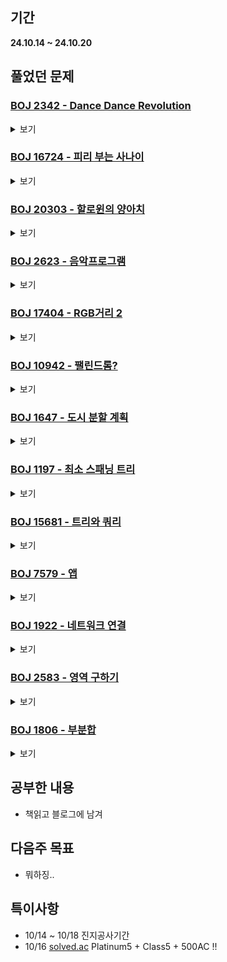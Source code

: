 ## 기간
**24.10.14 ~ 24.10.20**

## 풀었던 문제

### [BOJ 2342 - Dance Dance Revolution](https://www.acmicpc.net/problem/2342)
<details>
<summary>보기</summary> 

- 정보
    - Tier: GoldⅢ
    - Tag: dynamic_programming

- 타임라인
    - Problem Open: 10/14 13:00? 
    - Tag Open: --/-- --:--
    - Solve: 10/14 19:17

- 풀이
    - 동작을 11개의 번호로 나눠서 DP로 풀이 (ex. {0,0} -> 0번째 동작, {0,1} -> 1번째 동작...) + ({left, right}에서 left <= right)
    - $memo[i][j]$: i번째 동작에서 j번 동작을 취했을 때 힘의 최솟값 (j $\in$ 입력받은 발판위치가 무조건 들어가도록 하는 값)
    - $cost[i][j]$: i번 위치에서 j번 위치로 이동시 드는 힘의 값
    - $memo[i][j] = min{\sum_{k=0}^{11} memo[i - 1][k] + cost[k][j]}$

- 회고
    - 실 풀이시간 약 50분 (구현에 30분정도..)
    - 아.. DP 너무 어렵..

</details>

### [BOJ 16724 - 피리 부는 사나이](https://www.acmicpc.net/problem/16724)
<details>
<summary>보기</summary> 

- 정보
    - Tier: GoldⅢ
    - Tag: union_find

- 타임라인
    - Problem Open: 10/14 13:00? 
    - Tag Open: --/-- --:--
    - Solve: 10/14 19:43

- 풀이
    - 맵을 구역별로 나눈 2차원 배열 locNum을 생성하여 탐색과 갱신을 반복
    - 탐색시 사이클이 생기면 새로운 구역, 다른 구역에 도달하면 기존 구역에 포함된 것.
    - 새로 나온 구역의 개수 = 정답

- 회고
    - 실 풀이시간 약 30분 (구현에 20분정도..)

</details>

### [BOJ 20303 - 할로윈의 양아치](https://www.acmicpc.net/problem/20303)
<details>
<summary>보기</summary> 

- 정보
    - Tier: GoldⅢ
    - Tag: union_find, knapsack

- 타임라인
    - Problem Open: 10/14 13:00? 
    - Tag Open: --/-- --:--
    - Solve: 10/14 22:42

- 풀이
    - union find 사용 후 knapsack 문제로 풀이

- 회고
    - 실 풀이시간 약 70분? (구현에 60분정도..)
    - 자꾸 MLE나서 DP문젠가 싶었는데 union_find 함수 이상하게 짜놓음.. 정확히 이해하고 코드를 짜도록 하자
    - ```cpp
      void connect(int u, int v) {
        u = findParent(u);
        v = findParent(v);
        if (u < v) parent[v] = u;
        else parent[u] = v;
      }

</details>

### [BOJ 2623 - 음악프로그램](https://www.acmicpc.net/problem/2623)
<details>
<summary>보기</summary> 

- 정보
    - Tier: GoldⅢ
    - Tag: topological_sorting

- 타임라인
    - Problem Open: 10/14 23:00 
    - Tag Open: --/-- --:--
    - Solve: 10/14 23:14

- 풀이
    - 위상정렬을 활용하여 풀이
    - 보조 PD가 담당한 가수들을 입력받을 때, 중복된 에지 체크하지 않도록 주의하며 에지와 차수를 갱신함.
    - 0이 나올 조건을 제외함 = 사이클이 나오는 것 (특히 양방향 에지)
    - 주의점: 담당 가수의 수가 2명 미만일 경우도 있음.

- 회고
    - 사이클 여부를 체크하지 않아 WA가 났었음.
    - 알고리즘을 사용하기 위해 조건이 충족되었는지 확인하는 습관 가지기

</details>

### [BOJ 17404 - RGB거리 2](https://www.acmicpc.net/problem/17404)
<details>
<summary>보기</summary> 

- 정보
    - Tier: GoldⅣ
    - Tag: dynamic_programming

- 타임라인
    - Problem Open: 10/15 11:50 
    - Tag Open: --/-- --:--
    - Solve: 10/14 12:44

- 풀이
    - $dp[i][j]$ = 첫 시작 색이 $j/3$번째이고, 현재 색이 $j%3%일때 최소 누적 합
    - 정답 : $dp[N-1][k] (k \in \lbrace 1, 2, 3, 5, 6, 7\rbrace)$ -> $0, 4, 8$번째 제외

- 회고
    - DP 어려워용

</details>

### [BOJ 10942 - 팰린드롬?](https://www.acmicpc.net/problem/10942)
<details>
<summary>보기</summary> 

- 정보
    - Tier: GoldⅣ
    - Tag: dynamic_programming

- 타임라인
    - Problem Open: 10/15 18:40
    - Tag Open: --/-- --:--
    - Solve: 10/15 18:54

- 풀이
    - 팰린드롬이 되는 경우의 수를 다 조사하여 2차원 배열에 저장 (memo[i][j] = i~j가 팰린드롬인가)
    - ```cpp
      void update(int start, int end) {
        while (nums[start] == nums[end]) {
            memo[start][end] = true;
            start--; end++;
            if (start < 0 || end >= N) break;
        }
      }

- 회고
    - EASY~

</details>

### [BOJ 1647 - 도시 분할 계획](https://www.acmicpc.net/problem/1647)
<details>
<summary>보기</summary> 

- 정보
    - Tier: GoldⅣ
    - Tag: MST

- 타임라인
    - Problem Open: 10/15 18:55
    - Tag Open: 10/15 19:47
    - Solve: 10/15 20:03

- 풀이
    - 크루스칼 알고리즘을 사용하여 풀이
    - ans = MST 가중치 - MST 가중치 안의 최대값

- 회고
    - MST를 배웠다. (맛있다)

</details>

### [BOJ 1197 - 최소 스패닝 트리](https://www.acmicpc.net/problem/1197)
<details>
<summary>보기</summary> 

- 정보
    - Tier: GoldⅣ
    - Tag: MST

- 타임라인
    - Problem Open: 10/15 22:00
    - Tag Open: --/-- --:--
    - Solve: 10/15 23:06

- 풀이
    - 전형적인 MST 찾는 문제 (크루스칼로 풀이)

- 회고
    - 약 10분만에 구현이 끝났으나, 정렬 함수를 이상하게 짜는 바람에 50분을 날려버림
    - **정렬 함수 구현시 <= 또는 >= 절때 사용 금지**

</details>

### [BOJ 15681 - 트리와 쿼리](https://www.acmicpc.net/problem/15681)
<details>
<summary>보기</summary> 

- 정보
    - Tier: GoldⅤ
    - Tag: dp_tree

- 타임라인
    - Problem Open: 10/15 23:10
    - Tag Open: --/-- --:--
    - Solve: 10/15 23:18

- 풀이
    - DFS로 쿼리 수 찾아서 memo에 저장하여 바로 출력할 수 있게 풀이

- 회고
    - EASY~(2)

</details>

### [BOJ 7579 - 앱](https://www.acmicpc.net/problem/7579)
<details>
<summary>보기</summary> 

- 정보
    - Tier: GoldⅢ
    - Tag: knapsack

- 타임라인
    - Problem Open: 10/16 18:00
    - Tag Open: --/-- --:--
    - Solve: 10/16 18:35

- 풀이
    - 냅색문제로 2차원 $memo$ 만든 후, $ans = min \lbrace K | K \in memo[i][j] \le M \rbrace $를 출력

- 회고
    - 구현에 좀 버벅임

</details>

### [BOJ 1922 - 네트워크 연결](https://www.acmicpc.net/problem/1922)
<details>
<summary>보기</summary> 

- 정보
    - Tier: GoldⅣ
    - Tag: MST

- 타임라인
    - Problem Open: 10/16 18:36
    - Tag Open: --/-- --:--
    - Solve: 10/16 18:51

- 풀이
    - 크루스칼로 풀이

- 회고
    - MST, 크루스칼 복습

</details>

### [BOJ 2583 - 영역 구하기](https://www.acmicpc.net/problem/2583)
<details>
<summary>보기</summary> 

- 정보
    - Tier: SilverⅠ
    - Tag: graph_traversal

- 타임라인
    - Problem Open: 10/16 19:20??
    - Tag Open: --/-- --:--
    - Solve: 10/16 19:40

- 풀이
    - DFS로 풀이

- 회고
    - 구현에 조금 버벅임

</details>

### [BOJ 1806 - 부분합](https://www.acmicpc.net/problem/1806)
<details>
<summary>보기</summary> 

- 정보
    - Tier: GoldⅣ
    - Tag: two_pointer

- 타임라인
    - Problem Open: 10/16 19:00??
    - Tag Open: --/-- --:--
    - Solve: 10/16 19:48

- 풀이
    - 누적합과 투포인터를 활용하는 아주 쉬운 문제
    - ```cpp
      while (right <= N) {
        if (sum[right] - sum[left] >= M) {
            ans = min(ans, right - left);
            left++;
        } else {
            right++;
        }
      }

      cout << (ans == INF ? 0 : ans);

- 회고
    - 실 풀이시간 약 20분

</details>

## 공부한 내용
- 책읽고 블로그에 남겨

## 다음주 목표
- 뭐하징..

## 특이사항
- 10/14 ~ 10/18 진지공사기간
- 10/16 [solved.ac](https://solved.ac/profile/yim2ul2et) Platinum5 + Class5 + 500AC !!
